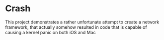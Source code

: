 Crash
=====

This project demonstrates a rather unfortunate attempt to create a network framework, that actually somehow resulted in code that is capable of causing a kernel panic on both iOS and Mac
